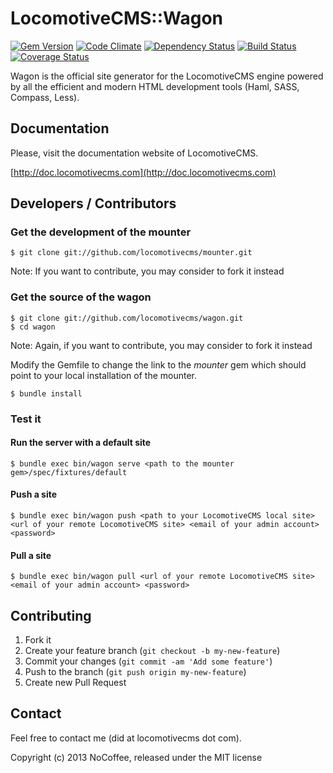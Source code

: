 # LocomotiveCMS::Wagon

[![Gem Version](https://badge.fury.io/rb/locomotivecms_wagon.svg)](http://badge.fury.io/rb/locomotivecms_wagon)
[![Code Climate](https://codeclimate.com/github/locomotivecms/wagon.png)](https://codeclimate.com/github/locomotivecms/wagon)
[![Dependency Status](https://gemnasium.com/locomotivecms/wagon.png)](https://gemnasium.com/locomotivecms/wagon)
[![Build Status](https://travis-ci.org/locomotivecms/wagon.svg?branch=master)](https://travis-ci.org/locomotivecms/wagon)
[![Coverage Status](https://coveralls.io/repos/locomotivecms/wagon/badge.png)](https://coveralls.io/r/locomotivecms/wagon)

Wagon is the official site generator for the LocomotiveCMS engine powered by all the efficient and modern HTML development tools (Haml, SASS, Compass, Less).

## Documentation

Please, visit the documentation website of LocomotiveCMS.

  [http://doc.locomotivecms.com](http://doc.locomotivecms.com)

## Developers / Contributors

### Get the development of the mounter

    $ git clone git://github.com/locomotivecms/mounter.git

  Note: If you want to contribute, you may consider to fork it instead

### Get the source of the wagon

    $ git clone git://github.com/locomotivecms/wagon.git
    $ cd wagon

  Note: Again, if you want to contribute, you may consider to fork it instead

  Modify the Gemfile to change the link to the *mounter* gem which should point to your local installation of the mounter.

    $ bundle install

### Test it

#### Run the server with a default site

    $ bundle exec bin/wagon serve <path to the mounter gem>/spec/fixtures/default

#### Push a site

    $ bundle exec bin/wagon push <path to your LocomotiveCMS local site> <url of your remote LocomotiveCMS site> <email of your admin account> <password>

#### Pull a site

    $ bundle exec bin/wagon pull <url of your remote LocomotiveCMS site> <email of your admin account> <password>

## Contributing

1. Fork it
2. Create your feature branch (`git checkout -b my-new-feature`)
3. Commit your changes (`git commit -am 'Add some feature'`)
4. Push to the branch (`git push origin my-new-feature`)
5. Create new Pull Request

## Contact

Feel free to contact me (did at locomotivecms dot com).

Copyright (c) 2013 NoCoffee, released under the MIT license
